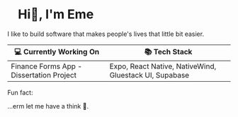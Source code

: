 <link rel="stylesheet" href="https://cdnjs.cloudflare.com/ajax/libs/bootstrap/5.3.8/css/bootstrap-grid.min.css" integrity="sha512-dOjUSaLkr6G2pwQ7ry9juX+iXw5602zg1kg8yH+guR3uSEidGyCnOEQnGlr7xwu/8WE+pVm1ZNqaIs5ETTIJQg==" crossorigin="anonymous" referrerpolicy="no-referrer" />

<div id="user-content-toc">
  <ul class="list-unstyled">
    <summary>
      <h1>Hi👋, I'm Eme</h3>
    </summary>
  </ul>
</div>

I like to build software that makes people's lives that little bit easier.

<table class="table table-bordered table-striped">
  <thead>
    <tr>
      <th scope="col">💻 Currently Working On</th>
      <th scope="col">📚 Tech Stack</th>
    </tr>
  </thead>
  <tbody>
    <tr>
      <td>Finance Forms App - Dissertation Project</td>
      <td>Expo, React Native, NativeWind, Gluestack UI, Supabase</td>
    </tr>
  </tbody>
</table>

Fun fact:

...erm let me have a think 🤔.
<!--
**eusvii/eusvii** is a ✨ _special_ ✨ repository because its `README.md` (this file) appears on your GitHub profile.

Here are some ideas to get you started:

- 🔭 I’m currently working on ...
- 🌱 I’m currently learning ...
- 👯 I’m looking to collaborate on ...
- 🤔 I’m looking for help with ...
- 💬 Ask me about ...
- 📫 How to reach me: ...
- 😄 Pronouns: ...
- ⚡ Fun fact: ...
-->
